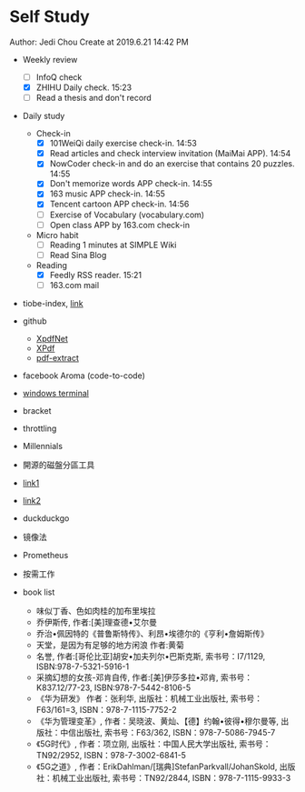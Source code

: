 # Self Study

Author: Jedi Chou
Create at 2019.6.21 14:42 PM

* Weekly review
  -[ ] InfoQ check
  -[x] ZHIHU Daily check. 15:23
  -[ ] Read a thesis and don't record

* Daily study
  * Check-in
    -[x] 101WeiQi daily exercise check-in. 14:53
    -[x] Read articles and check interview invitation (MaiMai APP). 14:54
    -[x] NowCoder check-in and do an exercise that contains 20 puzzles. 14:55
    -[x] Don't memorize words APP check-in. 14:55
    -[x] 163 music APP check-in. 14:55
    -[x] Tencent cartoon APP check-in. 14:56
    -[ ] Exercise of Vocabulary (vocabulary.com)
    -[ ] Open class APP by 163.com check-in

  * Micro habit
    -[ ] Reading 1 minutes at SIMPLE Wiki
    -[ ] Read Sina Blog

  * Reading
    -[x] Feedly RSS reader. 15:21
    -[ ] 163.com mail

* tiobe-index, [link](https://www.tiobe.com/tiobe-index/)
* github
  * [XpdfNet](https://github.com/gqy117/XpdfNet)
  * [XPdf](https://github.com/fzani/xpdf)
  * [pdf-extract](https://github.com/poulfoged/pdf-extract)
* facebook Aroma (code-to-code)
* [windows terminal](https://github.com/microsoft/Terminal)
* bracket
* throttling
* Millennials 
* 開源的磁盤分區工具
* [link1](http://audio-video.gnu.org/)
* [link2](https://email.163.com/#style=6)
* duckduckgo
* 镜像法
* Prometheus
* 按需工作

* book list
  * 味似丁香、色如肉桂的加布里埃拉
  * 乔伊斯传, 作者:[美]理查德•艾尔曼
  * 乔治•佩因特的《普鲁斯特传》、利昂•埃德尔的《亨利•詹姆斯传》
  * 天堂，是因为有足够的地方闲浪 作者:黄菊
  * 名誉, 作者:[哥伦比亚]胡安•加夫列尔•巴斯克斯, 索书号：I7/1129, ISBN:978-7-5321-5916-1
  * 采摘幻想的女孩-邓肯自传, 作者:[美]伊莎多拉•邓肯, 索书号：K837.12/77-23, ISBN:978-7-5442-8106-5
  * 《华为研发》 作者：张利华, 出版社：机械工业出版社, 索书号：F63/161=3, ISBN：978-7-1115-7752-2
  * 《华为管理变革》, 作者：吴晓波、黄灿、【德】约翰•彼得•穆尔曼等, 出版社：中信出版社, 索书号：F63/362, ISBN：978-7-5086-7945-7
  * 《5G时代》, 作者：项立刚, 出版社：中国人民大学出版社, 索书号：TN92/2952, ISBN：978-7-3002-6841-5
  * 《5G之道》, 作者：ErikDahlman/[瑞典]StefanParkvall/JohanSkold, 出版社：机械工业出版社, 索书号：TN92/2844, ISBN：978-7-1115-9933-3
  